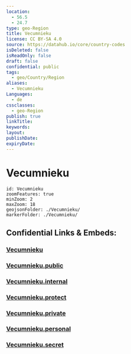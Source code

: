 ```yaml
---
location:
  - 56.5
  - 24.7
type: geo-Region
title: Vecumnieku
license: CC BY-SA 4.0
source: https://datahub.io/core/country-codes
isDeleted: false
isReadOnly: false
draft: false
confidential: public
tags:
  - geo/Country/Region
aliases:
  - Vecumnieku
Languages:
  - de
cssclasses:
  - geo-Region
publish: true
linkTitle:
keywords:
layout:
publishDate:
expiryDate:
---
```


# Vecumnieku

```leaflet
id: Vecumnieku
zoomFeatures: true 
minZoom: 2 
maxZoom: 18
geojsonFolder: ./Vecumnieku/
markerFolder: ./Vecumnieku/
```


## Confidential Links & Embeds: 

### [Vecumnieku](/_Standards/Earth/Continent/Europe/Europe~North/Latvia/Counties/Vecumnieku.md) 

### [Vecumnieku.public](/_public/Earth/Continent/Europe/Europe~North/Latvia/Counties/Vecumnieku.public.md) 

### [Vecumnieku.internal](/_internal/Earth/Continent/Europe/Europe~North/Latvia/Counties/Vecumnieku.internal.md) 

### [Vecumnieku.protect](/_protect/Earth/Continent/Europe/Europe~North/Latvia/Counties/Vecumnieku.protect.md) 

### [Vecumnieku.private](/_private/Earth/Continent/Europe/Europe~North/Latvia/Counties/Vecumnieku.private.md) 

### [Vecumnieku.personal](/_personal/Earth/Continent/Europe/Europe~North/Latvia/Counties/Vecumnieku.personal.md) 

### [Vecumnieku.secret](/_secret/Earth/Continent/Europe/Europe~North/Latvia/Counties/Vecumnieku.secret.md)

